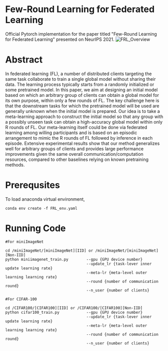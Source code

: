 # Few-Round Learning for Federated Learning
Official Pytorch implementation for the paper titled "Few-Round Learning for Federated Learning"  presented on NeurIPS 2021.
![FRL_Overview](https://user-images.githubusercontent.com/54431060/177270454-9e95a2fb-b00b-4a48-acf8-6fb10e1a6b40.png)

# Abstract
In federated learning (FL), a number of distributed clients targeting the same task
collaborate to train a single global model without sharing their data. The learning
process typically starts from a randomly initialized or some pretrained model. In
this paper, we aim at designing an initial model based on which an arbitrary group
of clients can obtain a global model for its own purpose, within only a few rounds
of FL. The key challenge here is that the downstream tasks for which the pretrained
model will be used are generally unknown when the initial model is prepared.
Our idea is to take a meta-learning approach to construct the initial model so that
any group with a possibly unseen task can obtain a high-accuracy global model
within only R rounds of FL. Our meta-learning itself could be done via federated
learning among willing participants and is based on an episodic arrangement to
mimic the R rounds of FL followed by inference in each episode. Extensive
experimental results show that our method generalizes well for arbitrary groups
of clients and provides large performance improvements given the same overall
communication/computation resources, compared to other baselines relying on
known pretraining methods.

# Prerequsites
To load anaconda virtual environment,
```setup
conda env create -f FRL_env.yaml
```

# Running Code
```
#For miniImageNet 

cd /miniImageNet/[miniImageNet][IID] or /miniImageNet/[miniImageNet][Non-IID]
python miniimagenet_train.py        --gpu {GPU device number}
                                    --update_lr {task-lever inner update learning rate}
                                    --meta-lr {meta-level outer learning learning rate}
                                    --round {number of communication round}
                                    --n_user {number of clients}                                  
                                    
#For CIFAR-100

cd /CIFAR100/[CIFAR100][IID] or /CIFAR100/[CIFAR100][Non-IID]
python cifar100_train.py            --gpu {GPU device number}
                                    --update_lr {task-lever inner update learning rate}
                                    --meta-lr {meta-level outer learning learning rate}
                                    --round {number of communication round}
                                    --n_user {number of clients}
```

